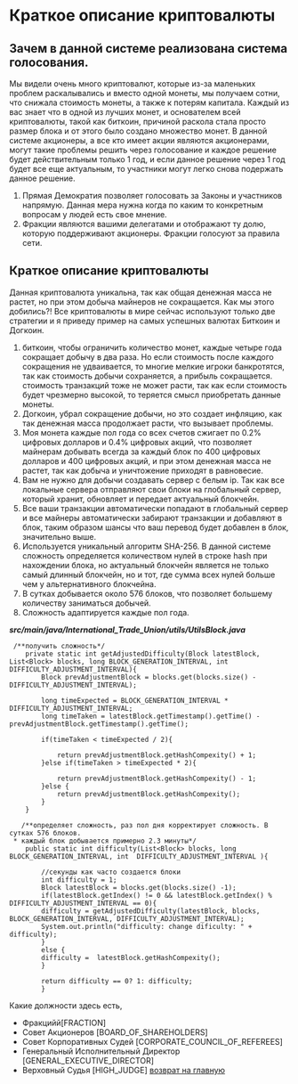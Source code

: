 # Краткое описание криптовалюты
## Зачем в данной системе реализована система голосования.

Мы видели очень много криптовалют, которые из-за маленьких проблем раскалывались 
и вместо одной монеты, мы получаем сотни, что снижала стоимость монеты, а также
к потерям капитала.
Каждый из вас знает что в одной из лучших монет, и основателем всей криптовалюты,
такой как биткоин, причиной раскола стала просто размер блока и от этого было создано
множество монет. В данной системе акционеры, а все кто имеет акции являются акционерами,
могут такие проблемы решить через голосование и каждое решение будет действительным только 
1 год, и если данное решение через 1 год будет все еще актуальным, то участники
могут легко снова подержать данное решение.
1. Прямая Демократия позволяет голосовать за Законы и участников напрямую. Данная
мера нужна когда по каким то конкретным вопросам у людей есть свое мнение.
2. Фракции являются вашими делегатами и отображают ту долю, которую поддерживают акционеры.
Фракции голосуют за правила сети.



## Краткое описание криптовалюты
Данная криптовалюта уникальна, так как общая денежная масса не растет, но при этом добыча майнеров не сокращается.
Как мы этого добились?! Все криптовалюты в мире сейчас используют только две стратегии и
я приведу пример на самых успешных валютах Биткоин и Догкоин.
1. биткоин, чтобы ограничить количество монет, каждые четыре года сокращает добычу в два раза.
Но если стоимость после каждого сокращения не удваивается, то многие мелкие игроки банкротятся,
так как стоимость добычи сохраняется, а прибыль сокращается. стоимость транзакций тоже не может
расти, так как если стоимость будет чрезмерно высокой, то теряется смысл приобретать данные монеты.
2. Догкоин, убрал сокращение добычи, но это создает инфляцию, как так денежная масса продолжает расти,
что вызывает проблемы.
3. Моя монета каждые пол года со всех счетов сжигает по 0.2% цифровых долларов и 0.4% цифровых акций,
что позволяет майнерам добывать всегда за каждый блок по 400 цифровых долларов и 400 цифровых акций,
и при этом денежная масса не растет, так как добыча и уничтожение приходят в равновесие.
4. Вам не нужно для добычи создавать сервер с белым ip. Так как все локальные сервера отправляют 
свои блоки на глобальный сервер, который хранит, обновляет и передает актуальный блокчейн.
5. Все ваши транзакции автоматически попадают в глобальный сервер и все майнеры автоматически
забирают транзакции и добавляют в блок, таким образом шансы что ваш перевод будет добавлен в блок,
значительно выше.
6. Используется уникальный алгоритм SHA-256. В данной системе сложность определяется количеством
нулей в строке hash при нахождении блока, но актуальный блокчейн является не только самый длинный блокчейн,
но и тот, где сумма всех нулей больше чем у альтернативного блокчейна.
7. В сутках добывается около 576 блоков, что позволяет большему количеству заниматься добычей.
8. Сложность адаптируется каждые пол года.


***src/main/java/International_Trade_Union/utils/UtilsBlock.java***


````
 /**получить сложность*/
    private static int getAdjustedDifficulty(Block latestBlock, List<Block> blocks, long BLOCK_GENERATION_INTERVAL, int DIFFICULTY_ADJUSTMENT_INTERVAL){
        Block prevAdjustmentBlock = blocks.get(blocks.size() - DIFFICULTY_ADJUSTMENT_INTERVAL);

        long timeExpected = BLOCK_GENERATION_INTERVAL * DIFFICULTY_ADJUSTMENT_INTERVAL;
        long timeTaken = latestBlock.getTimestamp().getTime() - prevAdjustmentBlock.getTimestamp().getTime();

        if(timeTaken < timeExpected / 2){

            return prevAdjustmentBlock.getHashCompexity() + 1;
        }else if(timeTaken > timeExpected * 2){

            return prevAdjustmentBlock.getHashCompexity() - 1;
        }else {
            return prevAdjustmentBlock.getHashCompexity();
        }
    }
````

````
   /**определяет сложность, раз пол дня корректирует сложность. В сутках 576 блоков. 
 * каждый блок добывается примерно 2.3 минуты*/
    public static int difficulty(List<Block> blocks, long BLOCK_GENERATION_INTERVAL, int  DIFFICULTY_ADJUSTMENT_INTERVAL ){

        //секунды как часто создается блоки
        int difficulty = 1;
        Block latestBlock = blocks.get(blocks.size() -1);
        if(latestBlock.getIndex() != 0 && latestBlock.getIndex() % DIFFICULTY_ADJUSTMENT_INTERVAL == 0){
        difficulty = getAdjustedDifficulty(latestBlock, blocks, BLOCK_GENERATION_INTERVAL, DIFFICULTY_ADJUSTMENT_INTERVAL);
        System.out.println("difficulty: change dificulty: " + difficulty);
        }
        else {
        difficulty =  latestBlock.getHashCompexity();
        }

        return difficulty == 0? 1: difficulty;
        }

````

Какие должности здесь есть,
- Фракцийй[FRACTION]
- Совет Акционеров [BOARD_OF_SHAREHOLDERS]
- Совет Корпоративных Судей [CORPORATE_COUNCIL_OF_REFEREES]
- Генеральный Исполнительный Директор [GENERAL_EXECUTIVE_DIRECTOR]
- Верховный Судья [HIGH_JUDGE]
[возврат на главную](./documentationRus.md)